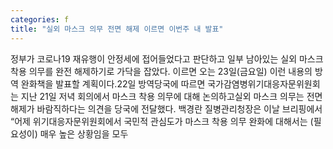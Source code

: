```yaml
---
categories: f
title: "실외 마스크 의무 전면 해제 이르면 이번주 내 발표"
---
```

정부가 코로나19 재유행이 안정세에 접어들었다고 판단하고 일부 남아있는 실외 마스크 착용 의무를 완전 해제하기로 가닥을 잡았다. 이르면 오는 23일(금요일) 이런 내용의 방역 완화책을 발표할 계획이다.22일 방역당국에 따르면 국가감염병위기대응자문위원회는 지난 21일 저녁 회의에서 마스크 착용 의무에 대해 논의하고실외 마스크 의무는 전면 해제가 바람직하다는 의견을 당국에 전달했다. 백경란 질병관리청장은 이날 브리핑에서 “어제 위기대응자문위원회에서 국민적 관심도가 마스크 착용 의무 완화에 대해서는 (필요성이) 매우 높은 상황임을 모두